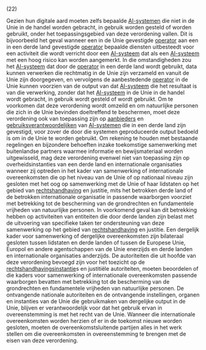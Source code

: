 (22)

Gezien hun digitale aard moeten zelfs bepaalde [AI-systemen](a3.md#^ai-systeem) die niet in de Unie in de handel worden gebracht, in gebruik worden gesteld of worden gebruikt, onder het toepassingsgebied van deze verordening vallen. Dit is bijvoorbeeld het geval wanneer een in de Unie gevestigde [operator](a3.md#^operator) aan een in een derde land gevestigde [operator](a3.md#^operator) bepaalde diensten uitbesteedt voor een activiteit die wordt verricht door een [AI-systeem](a3.md#^ai-systeem) dat als een [AI-systeem](a3.md#^ai-systeem) met een hoog risico kan worden aangemerkt. In die omstandigheden zou het [AI-systeem](a3.md#^ai-systeem) dat door de [operator](a3.md#^operator) in een derde land wordt gebruikt, data kunnen verwerken die rechtmatig in de Unie zijn verzameld en vanuit de Unie zijn doorgegeven, en vervolgens de aanbestedende [operator](a3.md#^operator) in de Unie kunnen voorzien van de output van dat [AI-systeem](a3.md#^ai-systeem) die het resultaat is van die verwerking, zonder dat het [AI-systeem](a3.md#^ai-systeem) in de Unie in de handel wordt gebracht, in gebruik wordt gesteld of wordt gebruikt. Om te voorkomen dat deze verordening wordt omzeild en om natuurlijke personen die zich in de Unie bevinden doeltreffend te beschermen, moet deze verordening ook van toepassing zijn op [aanbieders](a3.md#^aanbieder) en [gebruiksverantwoordelijken](a3.md#^gebruiksverantwoordelijke) van [AI-systemen](a3.md#^ai-systeem) die in een derde land zijn gevestigd, voor zover de door die systemen geproduceerde output bedoeld is om in de Unie te worden gebruikt. Om rekening te houden met bestaande regelingen en bijzondere behoeften inzake toekomstige samenwerking met buitenlandse partners waarmee informatie en bewijsmateriaal worden uitgewisseld, mag deze verordening evenwel niet van toepassing zijn op overheidsinstanties van een derde land en internationale organisaties wanneer zij optreden in het kader van samenwerking of internationale overeenkomsten die op het niveau van de Unie of op nationaal niveau zijn gesloten met het oog op samenwerking met de Unie of haar lidstaten op het gebied van [rechtshandhaving](a3.md#^rh) en justitie, mits het betrokken derde land of de betrokken internationale organisatie in passende waarborgen voorziet met betrekking tot de bescherming van de grondrechten en fundamentele vrijheden van natuurlijke personen. In voorkomend geval kan dit betrekking hebben op activiteiten van entiteiten die door derde landen zijn belast met de uitvoering van specifieke taken ter ondersteuning van deze samenwerking op het gebied van [rechtshandhaving](a3.md#^rh) en justitie. Een dergelijk kader voor samenwerking of dergelijke overeenkomsten zijn bilateraal gesloten tussen lidstaten en derde landen of tussen de Europese Unie, Europol en andere agentschappen van de Unie enerzijds en derde landen en internationale organisaties anderzijds. De autoriteiten die uit hoofde van deze verordening bevoegd zijn voor het toezicht op de [rechtshandhavingsinstantie](a3.md#^rhi)s en justitiële autoriteiten, moeten beoordelen of die kaders voor samenwerking of internationale overeenkomsten passende waarborgen bevatten met betrekking tot de bescherming van de grondrechten en fundamentele vrijheden van natuurlijke personen. De ontvangende nationale autoriteiten en de ontvangende instellingen, organen en instanties van de Unie die gebruikmaken van dergelijke output in de Unie, blijven er verantwoordelijk voor dat het gebruik ervan in overeenstemming is met het recht van de Unie. Wanneer die internationale overeenkomsten worden herzien of er in de toekomst nieuwe worden gesloten, moeten de overeenkomstsluitende partijen alles in het werk stellen om die overeenkomsten in overeenstemming te brengen met de eisen van deze verordening.
